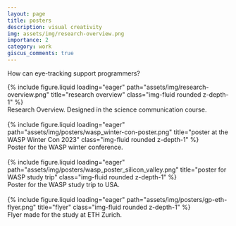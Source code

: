 ```yaml
---
layout: page
title: posters
description: visual creativity
img: assets/img/research-overview.png
importance: 2
category: work
giscus_comments: true
---
```


How can eye-tracking support programmers?

<div class="row">
    <div class="col-sm-4 mt-3 mt-md-0">
        {% include figure.liquid loading="eager" path="assets/img/research-overview.png" title="research overview" class="img-fluid rounded z-depth-1" %}
    </div>
</div>
<div class="caption">
    Research Overview. Designed in the science communication course.
</div>
<br/>

<div class="row">
    <div class="col-sm-4 mt-3 mt-md-0">
        {% include figure.liquid loading="eager" path="assets/img/posters/wasp_winter-con-poster.png" title="poster at the WASP Winter Con 2023" class="img-fluid rounded z-depth-1" %}
    </div>
</div>
<div class="caption">
    Poster for the WASP winter conference.
</div>
<br/>

<div class="row">
    <div class="col-sm-4 mt-3 mt-md-0">
        {% include figure.liquid loading="eager" path="assets/img/posters/wasp_poster_silicon_valley.png" title="poster for WASP study trip" class="img-fluid rounded z-depth-1" %}
    </div>
</div>
<div class="caption">
    Poster for the WASP study trip to USA. 
</div>
<br/>

<div class="row">
    <div class="col-sm-4 mt-3 mt-md-0">
        {% include figure.liquid loading="eager" path="assets/img/posters/gp-eth-flyer.png" title="flyer" class="img-fluid rounded z-depth-1" %}
    </div>
</div>
<div class="caption">
    Flyer made for the study at ETH Zurich.
</div>
